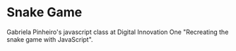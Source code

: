 # Snake Game

Gabriela Pinheiro's javascript class at Digital Innovation One "Recreating the snake game with JavaScript".
